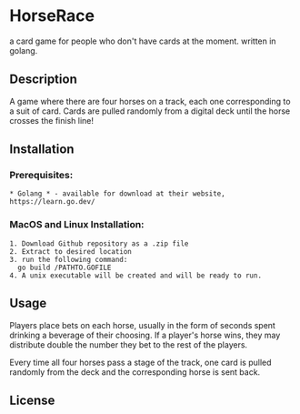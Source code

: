 # HorseRace
  a card game for people who don't have cards at the moment. written in golang.
## Description
  A game where there are four horses on a track, each one corresponding to a suit of card. Cards are pulled randomly from a digital 
deck until the horse crosses the finish line! 

## Installation
  ### Prerequisites:
    * Golang * - available for download at their website, https://learn.go.dev/
  ### MacOS and Linux Installation:
    1. Download Github repository as a .zip file
    2. Extract to desired location
    3. run the following command:
      go build /PATHTO.GOFILE
    4. A unix executable will be created and will be ready to run. 
## Usage
  Players place bets on each horse, usually in the form of seconds spent drinking a 
beverage of their choosing. If a player's horse wins, they may distribute double the number they bet to the rest of the players.

Every time all four horses pass a stage of the track, one card is pulled randomly from the deck and the corresponding horse is sent back.
## License
